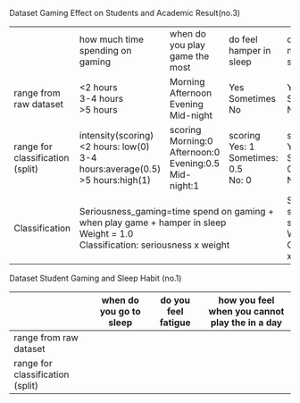 Dataset Gaming Effect on Students and Academic Result(no.3)

<table>
  <tr>
    <td></td>
    <td>how much time spending on gaming</td>
    <td>when do you play game the most</td>
    <td>do feel hamper in sleep</td>
    <td>do you feel mental stress</td>
    <td>do you feel depression</td>
  </tr>
  <tr>
    <td>range from raw dataset</td>
    <td> <2 hours <br>3-4 hours <br> >5 hours</td>
    <td>Morning<br>Afternoon<br>Evening<br>Mid-night</td>
    <td>Yes<br>Sometimes<br>No</td>
    <td>Yes<br>Sometimes<br>No</td>
    <td>Yes<br>Sometimes<br>No</td>
  </tr>
  <tr>
    <td>range for classification (split)</td>
    <td>intensity(scoring)<br> <2 hours: low(0)<br> 3-4 hours:average(0.5)<br> >5 hours:high(1)</td>
    <td>scoring<br>Morning:0<br>Afternoon:0<br>Evening:0.5<br>Mid-night:1</td>
    <td>scoring<br>Yes: 1<br>Sometimes: 0.5<br>No: 0</td>
    <td>scoring<br>Yes: 1<br>Sometimes: 0.5<br>No: 0</td>
    <td>scoring<br>Yes: 1<br>Sometimes: 0.5<br>No: 0</td>
  </tr>
  <tr>
    <td>Classification</td>
    <td colspan="3">Seriousness_gaming=time spend on gaming + when play game + hamper in sleep<br>Weight = 1.0<br>Classification: seriousness x weight</td>
    <td colspan="2">Seriousness_mental=mental stress score + depression score<br>Weight = 1.5<br>Classification: seriousness x weight</td>
  </tr>
</table>



Dataset Student Gaming and Sleep Habit (no.1)

|         | when do you go to sleep| do you feel fatigue | how you feel when you cannot play the in a day|
|--|--|--|--|
| range from raw dataset  |      |    |
| range for classification (split) |    |    |


